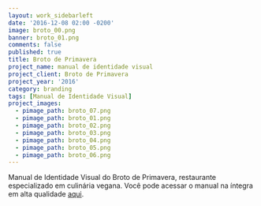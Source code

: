 ```yaml
---
layout: work_sidebarleft
date: '2016-12-08 02:00 -0200'
image: broto_00.png
banner: broto_01.png
comments: false
published: true
title: Broto de Primavera
project_name: manual de identidade visual
project_client: Broto de Primavera
project_year: '2016'
category: branding
tags: [Manual de Identidade Visual]
project_images:
  - pimage_path: broto_07.png
  - pimage_path: broto_01.png
  - pimage_path: broto_02.png
  - pimage_path: broto_03.png
  - pimage_path: broto_04.png
  - pimage_path: broto_05.png
  - pimage_path: broto_06.png
---
```

Manual de Identidade Visual do Broto de Primavera, restaurante especializado em culinária vegana. Você pode acessar o manual na íntegra em alta qualidade [aqui](https://drive.google.com/file/d/0B3hR4sajYAW9am9ZOFJ1SThUcEU/view?usp=sharing).
